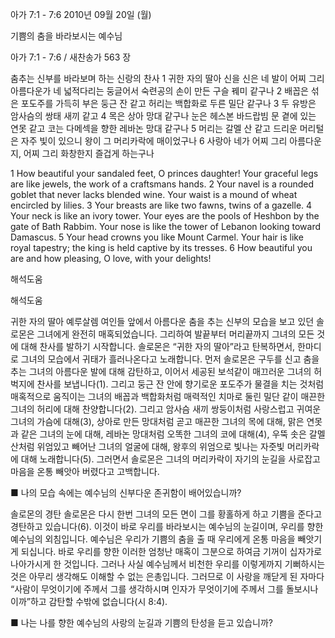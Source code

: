 아가 7:1 - 7:6 
2010년 09월 20일 (월)

기쁨의 춤을 바라보시는 예수님



아가 7:1 - 7:6 / 새찬송가 563 장


춤추는 신부를 바라보며 하는 신랑의 찬사 
1 귀한 자의 딸아 신을 신은 네 발이 어찌 그리 아름다운가 네 넓적다리는 둥글어서 숙련공의 손이 만든 구슬 꿰미 같구나 2 배꼽은 섞은 포도주를 가득히 부은 둥근 잔 같고 허리는 백합화로 두른 밀단 같구나 
3 두 유방은 암사슴의 쌍태 새끼 같고 4 목은 상아 망대 같구나 눈은 헤스본 바드랍빔 문 곁에 있는 연못 같고 코는 다메섹을 향한 레바논 망대 같구나 5 머리는 갈멜 산 같고 드리운 머리털은 자주 빛이 있으니 왕이 그 머리카락에 매이었구나 6 사랑아 네가 어찌 그리 아름다운지, 어찌 그리 화창한지 즐겁게 하는구나

1 How beautiful your sandaled feet, O princes daughter! Your graceful legs are like jewels, the work of a craftsmans hands. 2 Your navel is a rounded goblet that never lacks blended wine. Your waist is a mound of wheat encircled by lilies. 3 Your breasts are like two fawns, twins of a gazelle. 
4 Your neck is like an ivory tower. Your eyes are the pools of Heshbon by the gate of Bath Rabbim. Your nose is like the tower of Lebanon looking toward Damascus. 5 Your head crowns you like Mount Carmel. Your hair is like royal tapestry; the king is held captive by its tresses. 6 How beautiful you are and how pleasing, O love, with your delights!

해석도움





해석도움


귀한 자의 딸아 
예루살렘 여인들 앞에서 아름다운 춤을 추는 신부의 모습을 보고 있던 솔로몬은 그녀에게 완전히 매혹되었습니다. 그리하여 발끝부터 머리끝까지 그녀의 모든 것에 대해 찬사를 발하기 시작합니다. 솔로몬은 “귀한 자의 딸아”라고 탄복하면서, 한마디로 그녀의 모습에서 귀태가 흘러나온다고 노래합니다. 먼저 솔로몬은 구두를 신고 춤을 추는 그녀의 아름다운 발에 대해 감탄하고, 이어서 세공된 보석같이 매끄러운 그녀의 허벅지에 찬사를 보냅니다(1). 그리고 둥근 잔 안에 향기로운 포도주가 물결을 치는 것처럼 매혹적으로 움직이는 그녀의 배꼽과 백합화처럼 매력적인 치마로 둘린 밀단 같이 매끈한 그녀의 허리에 대해 찬양합니다(2). 그리고 암사슴 새끼 쌍둥이처럼 사랑스럽고 귀여운 그녀의 가슴에 대해(3), 상아로 만든 망대처럼 곧고 매끈한 그녀의 목에 대해, 맑은 연못과 같은 그녀의 눈에 대해, 레바논 망대처럼 오똑한 그녀의 코에 대해(4), 우뚝 솟은 갈멜 산처럼 위엄있고 빼어난 그녀의 얼굴에 대해, 왕후의 위엄으로 빛나는 자줏빛 머리카락에 대해 노래합니다(5). 그러면서 솔로몬은 그녀의 머리카락이 자기의 눈길을 사로잡고 마음을 온통 빼앗아 버렸다고 고백합니다. 

■ 나의 모습 속에는 예수님의 신부다운 존귀함이 배어있습니까?

솔로몬의 경탄 
솔로몬은 다시 한번 그녀의 모든 면이 그를 황홀하게 하고 기쁨을 준다고 경탄하고 있습니다(6). 이것이 바로 우리를 바라보시는 예수님의 눈길이며, 우리를 향한 예수님의 외침입니다. 예수님은 우리가 기쁨의 춤을 출 때 우리에게 온통 마음을 빼앗기게 되십니다. 바로 우리를 향한 이러한 엄청난 매혹이 그분으로 하여금 기꺼이 십자가로 나아가시게 한 것입니다. 그러나 사실 예수님께서 비천한 우리를 이렇게까지 기뻐하시는 것은 아무리 생각해도 이해할 수 없는 은총입니다. 그러므로 이 사랑을 깨닫게 된 자마다 “사람이 무엇이기에 주께서 그를 생각하시며 인자가 무엇이기에 주께서 그를 돌보시나이까”하고 감탄할 수밖에 없습니다(시 8:4). 

■ 나는 나를 향한 예수님의 사랑의 눈길과 기쁨의 탄성을 듣고 있습니까?